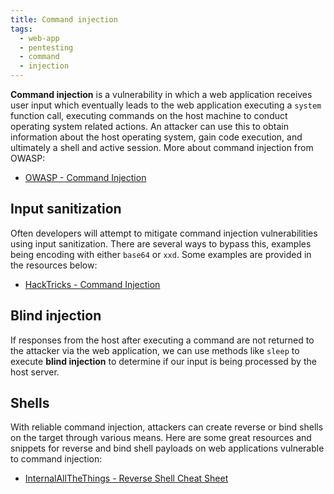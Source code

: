 ```yaml
---
title: Command injection
tags:
  - web-app
  - pentesting
  - command
  - injection
---
```


**Command injection** is a vulnerability in which a web application receives
user input which eventually leads to the web application executing a `system`
function call, executing commands on the host machine to conduct operating
system related actions. An attacker can use this to obtain information about the
host operating system, gain code execution, and ultimately a shell and active
session. More about command injection from OWASP:

- [OWASP - Command Injection](https://owasp.org/www-community/attacks/Command_Injection)

## Input sanitization

Often developers will attempt to mitigate command injection vulnerabilities
using input sanitization. There are several ways to bypass this, examples being
encoding with either `base64` or `xxd`. Some examples are provided in the
resources below:

- [HackTricks - Command Injection](https://book.hacktricks.xyz/pentesting-web/command-injection)

## Blind injection

If responses from the host after executing a command are not returned to the
attacker via the web application, we can use methods like `sleep` to execute
**blind injection** to determine if our input is being processed by the host
server.

## Shells

With reliable command injection, attackers can create reverse or bind shells on
the target through various means. Here are some great resources and snippets for
reverse and bind shell payloads on web applications vulnerable to command
injection:

- [InternalAllTheThings - Reverse Shell Cheat Sheet](https://swisskyrepo.github.io/InternalAllTheThings/cheatsheets/shell-reverse-cheatsheet/#python)
